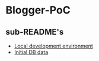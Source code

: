 # Blogger-PoC

## sub-README's
* [Local development environment](./src/ops-local/README.md)
* [Initial DB data](./src/tools/initial-db-load/README.md)
